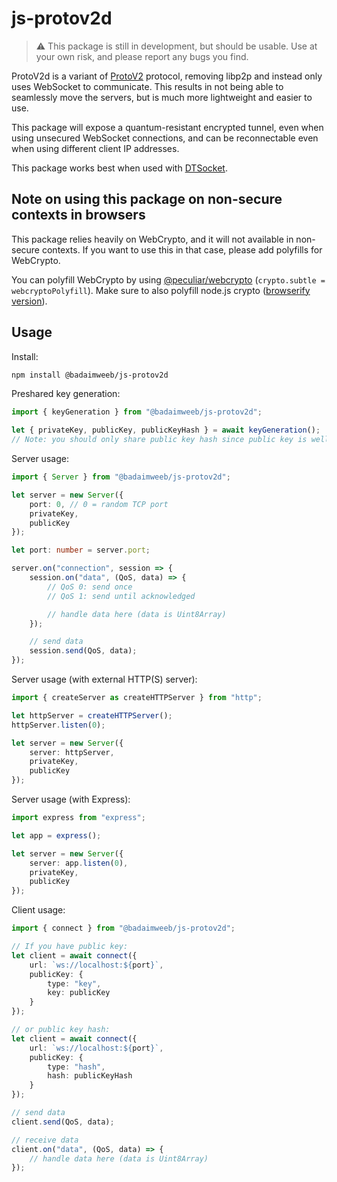 # js-protov2d

> ⚠️ This package is still in development, but should be usable. Use at your own risk, and please report any bugs you find.

ProtoV2d is a variant of [ProtoV2](https://github.com/BadAimWeeb/js-protov2) protocol, removing libp2p and instead only uses WebSocket to communicate. This results in not being able to seamlessly move the servers, but is much more lightweight and easier to use.

This package will expose a quantum-resistant encrypted tunnel, even when using unsecured WebSocket connections, and can be reconnectable even when using different client IP addresses.

This package works best when used with [DTSocket](https://github.com/BadAimWeeb/js-dtsocket).

## Note on using this package on non-secure contexts in browsers

This package relies heavily on WebCrypto, and it will not available in non-secure contexts. If you want to use this in that case, please add polyfills for WebCrypto.

You can polyfill WebCrypto by using [@peculiar/webcrypto](https://github.com/PeculiarVentures/webcrypto) (`crypto.subtle = webcryptoPolyfill`). Make sure to also polyfill node.js crypto ([browserify version](https://github.com/browserify/crypto-browserify)).

## Usage

Install:

```bash
npm install @badaimweeb/js-protov2d
```

Preshared key generation:

```ts
import { keyGeneration } from "@badaimweeb/js-protov2d";

let { privateKey, publicKey, publicKeyHash } = await keyGeneration();
// Note: you should only share public key hash since public key is well over 6kb
```

Server usage:
```ts
import { Server } from "@badaimweeb/js-protov2d";

let server = new Server({
    port: 0, // 0 = random TCP port
    privateKey,
    publicKey
});

let port: number = server.port;

server.on("connection", session => {
    session.on("data", (QoS, data) => {
        // QoS 0: send once
        // QoS 1: send until acknowledged

        // handle data here (data is Uint8Array)
    });

    // send data
    session.send(QoS, data);
});
```

Server usage (with external HTTP(S) server):
```ts
import { createServer as createHTTPServer } from "http";

let httpServer = createHTTPServer();
httpServer.listen(0);

let server = new Server({
    server: httpServer,
    privateKey,
    publicKey
});
```

Server usage (with Express):
```ts
import express from "express";

let app = express();

let server = new Server({
    server: app.listen(0),
    privateKey,
    publicKey
});
```

Client usage:
```ts
import { connect } from "@badaimweeb/js-protov2d";

// If you have public key:
let client = await connect({
    url: `ws://localhost:${port}`,
    publicKey: {
        type: "key",
        key: publicKey
    }
});

// or public key hash:
let client = await connect({
    url: `ws://localhost:${port}`,
    publicKey: {
        type: "hash",
        hash: publicKeyHash
    }
});

// send data
client.send(QoS, data);

// receive data
client.on("data", (QoS, data) => {
    // handle data here (data is Uint8Array)
});
```
